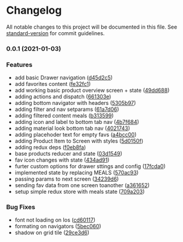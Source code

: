 # Changelog

All notable changes to this project will be documented in this file. See [standard-version](https://github.com/conventional-changelog/standard-version) for commit guidelines.

### 0.0.1 (2021-01-03)


### Features

* add basic Drawer navigation ([d45d2c5](https://github.com/charlywazzap/rn-complete-guide/commits/d45d2c52701307696bac7fc0e9a3b74cb2e943c9))
* add favorites content ([fe32fc1](https://github.com/charlywazzap/rn-complete-guide/commits/fe32fc1eeacac85651b9a155b0e65800e9fce3ea))
* add working basic product overview screen + state ([49dd688](https://github.com/charlywazzap/rn-complete-guide/commits/49dd68809c912ce15a364908311f5147e19e93f0))
* adding actions and dispatch ([661303e](https://github.com/charlywazzap/rn-complete-guide/commits/661303e74db8e6b499e6628352b71b9307096470))
* adding bottom navigator with headers ([5305b97](https://github.com/charlywazzap/rn-complete-guide/commits/5305b975e33d41a68cf74aca10c207e1eaaeebad))
* adding filter and nav setparams ([61a7d06](https://github.com/charlywazzap/rn-complete-guide/commits/61a7d06a2d36bd8fa50913b549786e0ed5c87495))
* adding filtered content meals ([b313599](https://github.com/charlywazzap/rn-complete-guide/commits/b3135990b7057ab69183010ae39ae29a96771adc))
* adding icon and label to bottom tab nav ([4b7f684](https://github.com/charlywazzap/rn-complete-guide/commits/4b7f684eadb0399bc8f6e02c805d21cb92f357b6))
* adding material look bottom tab nav ([4021743](https://github.com/charlywazzap/rn-complete-guide/commits/40217431a9d341ce2a0fe68deeed5d7dd69c91af))
* adding placehoder text for empty favs ([a4bcc00](https://github.com/charlywazzap/rn-complete-guide/commits/a4bcc00a83da6443b583620dc2d170581ea16e84))
* adding Product Item to Screen with styles ([5d0150f](https://github.com/charlywazzap/rn-complete-guide/commits/5d0150f6c7d40c5d5c5e5efc2d36c3d6f3d53ff7))
* adding redux deps ([f0eb8fa](https://github.com/charlywazzap/rn-complete-guide/commits/f0eb8fa9bed8f4afd228459ecd726627bc7186cf))
* base products reducer and state ([03d1549](https://github.com/charlywazzap/rn-complete-guide/commits/03d1549a6b120270fe6c9b19dca60981d46ae91b))
* fav icon changes with state ([434ad91](https://github.com/charlywazzap/rn-complete-guide/commits/434ad914ecf5bbc8cef7be09344f50900528a534))
* furter custom options for drawer sttings and config ([17fcda0](https://github.com/charlywazzap/rn-complete-guide/commits/17fcda0119056daa355d2a182d38eb02fe821f58))
* implemented state by replacing MEALS ([570ac93](https://github.com/charlywazzap/rn-complete-guide/commits/570ac93766c125c6d257ca4f461026bb2c7c3399))
* passing params to next screen ([34239d6](https://github.com/charlywazzap/rn-complete-guide/commits/34239d6ced6e1b99c022e6506c645c9f6bc80b73))
* sending fav data from one screen toanother ([a361652](https://github.com/charlywazzap/rn-complete-guide/commits/a36165247ffa25c6686edb87f580b698b0dd755f))
* setup simple redux store with meals state ([709a203](https://github.com/charlywazzap/rn-complete-guide/commits/709a203e3e010fc35c6561ad785fa8ea2d1244e6))


### Bug Fixes

* font not loading on Ios ([cd60117](https://github.com/charlywazzap/rn-complete-guide/commits/cd60117dde44e0946edd00fa230cdea3610309d0))
* formating on navigators ([5bec060](https://github.com/charlywazzap/rn-complete-guide/commits/5bec060d3ac0a32149ad8ace00eb7516b980f128))
* shadow on grid tile ([29ce3d6](https://github.com/charlywazzap/rn-complete-guide/commits/29ce3d6eb739b105dd2b47f33f06c70662a5e0f2))
